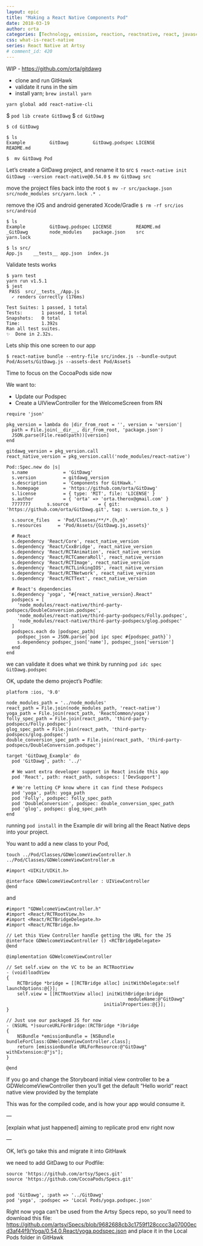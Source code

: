 ```yaml
---
layout: epic
title: "Making a React Native Components Pod"
date: 2018-03-19
author: orta
categories: [Technology, emission, reaction, reactnative, react, javascript]
css: what-is-react-native
series: React Native at Artsy
# comment_id: 420
---
```


WIP - https://github.com/orta/gitdawg

<!-- more -->

* clone and run GitHawk
* validate it runs in the sim
* install yarn; `brew install yarn`

`yarn global add react-native-cli`

$ `pod lib create GitDawg`
$ `cd GitDawg`



`$ cd GitDawg`
```
$ ls 
Example         GitDawg         GitDawg.podspec LICENSE         README.md
```
`$  mv GitDawg Pod`

Let’s create a GitDawg project, and rename it to src
`$ react-native init GitDawg --version react-native@0.54.0`
`$ mv GitDawg src`

move the project files back into the root
`$ mv -r src/package.json src/node_modules src/yarn.lock .* .`

remove the iOS and android generated Xcode/Gradle
`$ rm -rf src/ios src/android`

```
$ ls
Example         GitDawg.podspec LICENSE         README.md       _GitDawg        node_modules    package.json    src             yarn.lock
```

```
$ ls src/
App.js    __tests__ app.json  index.js
```

Validate tests works

```
$ yarn test
yarn run v1.5.1
$ jest
 PASS  src/__tests__/App.js
  ✓ renders correctly (176ms)

Test Suites: 1 passed, 1 total
Tests:       1 passed, 1 total
Snapshots:   0 total
Time:        1.392s
Ran all test suites.
✨  Done in 2.32s.
```

Lets ship this one screen to our app

`$ react-native bundle --entry-file src/index.js --bundle-output Pod/Assets/GitDawg.js --assets-dest Pod/Assets`

Time to focus on the CocoaPods side now

We want to:

- Update our Podspec 
- Create a UIViewController for the WelcomeScreen from RN

```
require 'json'

pkg_version = lambda do |dir_from_root = '', version = 'version'|
  path = File.join(__dir__, dir_from_root, 'package.json')
  JSON.parse(File.read(path))[version]
end

gitdawg_version = pkg_version.call
react_native_version = pkg_version.call('node_modules/react-native')

Pod::Spec.new do |s|
  s.name             = 'GitDawg'
  s.version          = gitdawg_version
  s.description      = 'Components for GitHawk.'
  s.homepage         = 'https://github.com/orta/GitDawg'
  s.license          = { type: 'MIT', file: 'LICENSE' }
  s.author           = { 'orta' => 'orta.therox@gmail.com' }
  7777777      s.source           = { git: 'https://github.com/orta/GitDawg.git', tag: s.version.to_s }

  s.source_files   = 'Pod/Classes/**/*.{h,m}'
  s.resources      = 'Pod/Assets/{GitDawg.js,assets}'

  # React
  s.dependency 'React/Core', react_native_version
  s.dependency 'React/CxxBridge', react_native_version
  s.dependency 'React/RCTAnimation', react_native_version
  s.dependency 'React/RCTCameraRoll', react_native_version
  s.dependency 'React/RCTImage', react_native_version
  s.dependency 'React/RCTLinkingIOS', react_native_version
  s.dependency 'React/RCTNetwork', react_native_version
  s.dependency 'React/RCTText', react_native_version

  # React's dependencies
  s.dependency 'yoga', "#{react_native_version}.React"
  podspecs = [
    'node_modules/react-native/third-party-podspecs/DoubleConversion.podspec',
    'node_modules/react-native/third-party-podspecs/Folly.podspec',
    'node_modules/react-native/third-party-podspecs/glog.podspec'
  ]
  podspecs.each do |podspec_path|
    podspec_json = JSON.parse(`pod ipc spec #{podspec_path}`)
    s.dependency podspec_json['name'], podspec_json['version']
  end
end

```

 we can validate it does what we think by running `pod idc spec GitDawg.podspec` 


OK, update the demo project’s Podfile:

```
platform :ios, '9.0'

node_modules_path = '../node_modules'
react_path = File.join(node_modules_path, 'react-native')
yoga_path = File.join(react_path, 'ReactCommon/yoga')
folly_spec_path = File.join(react_path, 'third-party-podspecs/Folly.podspec')
glog_spec_path = File.join(react_path, 'third-party-podspecs/glog.podspec')
double_conversion_spec_path = File.join(react_path, 'third-party-podspecs/DoubleConversion.podspec')

target 'GitDawg_Example' do
  pod 'GitDawg', path: '../'

  # We want extra developer support in React inside this app
  pod 'React', path: react_path, subspecs: ['DevSupport']

  # We're letting CP know where it can find these Podspecs
  pod 'yoga', path: yoga_path
  pod 'Folly', podspec: folly_spec_path
  pod 'DoubleConversion', podspec: double_conversion_spec_path
  pod 'glog', podspec: glog_spec_path
end

```

running `pod install` in the Example dir will bring all the React Native deps into your project.

You want to add a new class to your Pod, 

```
touch ../Pod/Classes/GDWelcomeViewController.h ../Pod/Classes/GDWelcomeViewController.m
```

```
#import <UIKit/UIKit.h>

@interface GDWelcomeViewController : UIViewController
@end
```
and 

```
#import "GDWelcomeViewController.h"
#import <React/RCTRootView.h>
#import <React/RCTBridgeDelegate.h>
#import <React/RCTBridge.h>

// Let this View Controller handle getting the URL for the JS
@interface GDWelcomeViewController () <RCTBridgeDelegate>
@end

@implementation GDWelcomeViewController

// Set self.view on the VC to be an RCTRootView
- (void)loadView
{
    RCTBridge *bridge = [[RCTBridge alloc] initWithDelegate:self launchOptions:@{}];
    self.view = [[RCTRootView alloc] initWithBridge:bridge
                                             moduleName:@"GitDawg"
                                    initialProperties:@{}];
}

// Just use our packaged JS for now
- (NSURL *)sourceURLForBridge:(RCTBridge *)bridge
{
    NSBundle *emissionBundle = [NSBundle bundleForClass:GDWelcomeViewController.class];
    return [emissionBundle URLForResource:@"GitDawg" withExtension:@"js"];
}

@end
```

If you go and change the Storyboard initial view controller to be a GDWelcomeViewController then you’ll get the default “Hello world” react native view provided by the template

This was for the compiled code, and is how your app would consume it.

—

[explain what just happened] 
 aiming to replicate prod env right now

—

OK, let’s go take this and migrate it into GitHawk

we need to add GitDawg to our Podfile:

```
source 'https://github.com/artsy/Specs.git'
source 'https://github.com/CocoaPods/Specs.git'


pod 'GitDawg', :path => '../GitDawg'
pod 'yoga', :podspec => 'Local Pods/yoga.podspec.json'
```

Right now yoga can’t be used from the Artsy Specs repo, so you’ll need to download this file: https://github.com/artsy/Specs/blob/9682688cb3c1759f128cccc3a07000ecd3af44f9/Yoga/0.54.0.React/yoga.podspec.json and place it in the Local Pods folder in GitHawk
